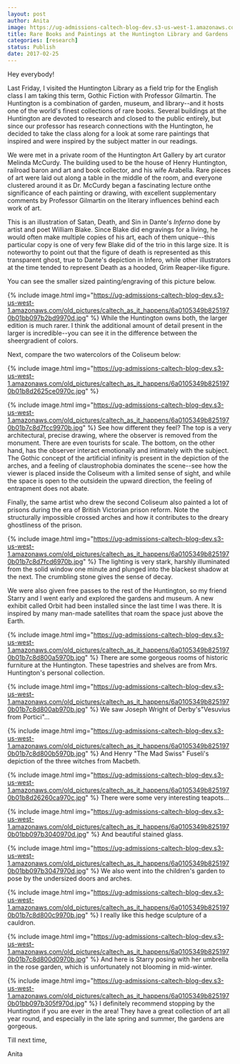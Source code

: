 ```yaml
---
layout: post
author: Anita
image: https://ug-admissions-caltech-blog-dev.s3-us-west-1.amazonaws.com/old_pictures/caltech_as_it_happens/6a0105349b8251970b01bb097b2bb3970d.jpg
title: Rare Books and Paintings at the Huntington Library and Gardens
categories: [research]
status: Publish
date: 2017-02-25
---
```



Hey everybody!

Last Friday, I visited the Huntington Library as a field trip for the English class I am taking this term, Gothic Fiction with Professor Gilmartin. The Huntington is a combination of garden, museum, and library--and it hosts one of the world's finest collections of rare books. Several buildings at the Huntington are devoted to research and closed to the public entirely, but since our professor has research connections with the Huntington, he decided to take the class along for a look at some rare paintings that inspired and were inspired by the subject matter in our readings.

We were met in a private room of the Huntington Art Gallery by art curator Melinda McCurdy. The building used to be the house of Henry Huntington, railroad baron and art and book collector, and his wife Arabella. Rare pieces of art were laid out along a table in the middle of the room, and everyone clustered around it as Dr. McCurdy began a fascinating lecture onthe significance of each painting or drawing, with excellent supplementary comments by Professor Gilmartin on the literary influences behind each work of art.

This is an illustration of Satan, Death, and Sin in Dante's *Inferno* done by artist and poet William Blake. Since Blake did engravings for a living, he would often make multiple copies of his art, each of them unique--this particular copy is one of very few Blake did of the trio in this large size. It is noteworthy to point out that the figure of death is represented as this transparent ghost, true to Dante's depiction in Infero, while other illustrators at the time tended to represent Death as a hooded, Grim Reaper-like figure.

You can see the smaller sized painting/engraving of this picture below.


{% include image.html img="https://ug-admissions-caltech-blog-dev.s3-us-west-1.amazonaws.com/old_pictures/caltech_as_it_happens/6a0105349b8251970b01bb097b2bd9970d.jpg" %}
While the Huntington owns both, the larger edition is much rarer. I think the additional amount of detail present in the larger is incredible--you can see it in the difference between the sheergradient of colors.

Next, compare the two watercolors of the Coliseum below:

{% include image.html img="https://ug-admissions-caltech-blog-dev.s3-us-west-1.amazonaws.com/old_pictures/caltech_as_it_happens/6a0105349b8251970b01b8d2625ce0970c.jpg" %}


{% include image.html img="https://ug-admissions-caltech-blog-dev.s3-us-west-1.amazonaws.com/old_pictures/caltech_as_it_happens/6a0105349b8251970b01b7c8d7fcc9970b.jpg" %}
See how different they feel? The top is a very architectural, precise drawing, where the observer is removed from the monument. There are even tourists for scale. The bottom, on the other hand, has the observer interact emotionally and intimately with the subject. The Gothic concept of the artificial infinity is present in the depiction of the arches, and a feeling of claustrophobia dominates the scene--see how the viewer is placed inside the Coliseum with a limited sense of sight, and while the space is open to the outsidein the upward direction, the feeling of entrapment does not abate.

Finally, the same artist who drew the second Coliseum also painted a lot of prisons during the era of British Victorian prison reform. Note the structurally impossible crossed arches and how it contributes to the dreary ghostliness of the prison.


{% include image.html img="https://ug-admissions-caltech-blog-dev.s3-us-west-1.amazonaws.com/old_pictures/caltech_as_it_happens/6a0105349b8251970b01b7c8d7fcd6970b.jpg" %}
The lighting is very stark, harshly illuminated from the solid window one minute and plunged into the blackest shadow at the next. The crumbling stone gives the sense of decay.

We were also given free passes to the rest of the Huntington, so my friend Starry and I went early and explored the gardens and museum. A new exhibit called Orbit had been installed since the last time I was there. It is inspired by many man-made satellites that roam the space just above the Earth.


{% include image.html img="https://ug-admissions-caltech-blog-dev.s3-us-west-1.amazonaws.com/old_pictures/caltech_as_it_happens/6a0105349b8251970b01b7c8d800a5970b.jpg" %}
There are some gorgeous rooms of historic furniture at the Huntington. These tapestries and shelves are from Mrs. Huntington's personal collection.


{% include image.html img="https://ug-admissions-caltech-blog-dev.s3-us-west-1.amazonaws.com/old_pictures/caltech_as_it_happens/6a0105349b8251970b01b7c8d800ab970b.jpg" %}
We saw Joseph Wright of Derby's"Vesuvius from Portici"...


{% include image.html img="https://ug-admissions-caltech-blog-dev.s3-us-west-1.amazonaws.com/old_pictures/caltech_as_it_happens/6a0105349b8251970b01b7c8d800b5970b.jpg" %}
And Henry "The Mad Swiss" Fuseli's depiction of the three witches from Macbeth.


{% include image.html img="https://ug-admissions-caltech-blog-dev.s3-us-west-1.amazonaws.com/old_pictures/caltech_as_it_happens/6a0105349b8251970b01b8d26260ca970c.jpg" %}
There were some very interesting teapots...


{% include image.html img="https://ug-admissions-caltech-blog-dev.s3-us-west-1.amazonaws.com/old_pictures/caltech_as_it_happens/6a0105349b8251970b01bb097b3040970d.jpg" %}
And beautiful stained glass.


{% include image.html img="https://ug-admissions-caltech-blog-dev.s3-us-west-1.amazonaws.com/old_pictures/caltech_as_it_happens/6a0105349b8251970b01bb097b3047970d.jpg" %}
We also went into the children's garden to pose by the undersized doors and arches.


{% include image.html img="https://ug-admissions-caltech-blog-dev.s3-us-west-1.amazonaws.com/old_pictures/caltech_as_it_happens/6a0105349b8251970b01b7c8d800c9970b.jpg" %}
I really like this hedge sculpture of a cauldron.


{% include image.html img="https://ug-admissions-caltech-blog-dev.s3-us-west-1.amazonaws.com/old_pictures/caltech_as_it_happens/6a0105349b8251970b01b7c8d800d0970b.jpg" %}
And here is Starry posing with her umbrella in the rose garden, which is unfortunately not blooming in mid-winter.


{% include image.html img="https://ug-admissions-caltech-blog-dev.s3-us-west-1.amazonaws.com/old_pictures/caltech_as_it_happens/6a0105349b8251970b01bb097b305f970d.jpg" %}
I definitely recommend stopping by the Huntington if you are ever in the area! They have a great collection of art all year round, and especially in the late spring and summer, the gardens are gorgeous.

Till next time,

Anita
